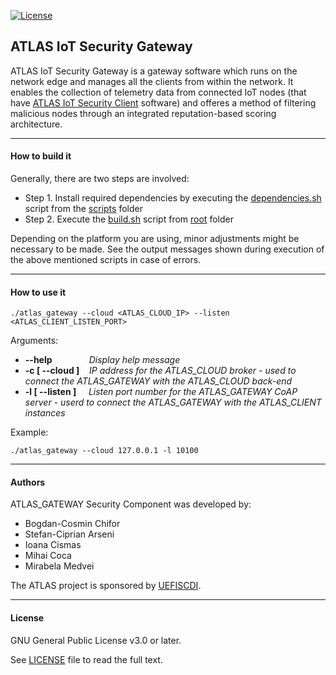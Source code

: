 [![License](https://img.shields.io/badge/license-GPL%20v3.0%20or%20later-brightgreen.svg)](https://github.com/chiforbogdan/atlas_gateway/blob/master/LICENSE)

## ATLAS IoT Security Gateway
ATLAS IoT Security Gateway is a gateway software which runs on the network edge and manages all the clients from within the network. It enables the collection of telemetry data from connected IoT nodes (that have [ATLAS IoT Security Client][Atlas_client] software) and offeres a method of filtering malicious nodes through an integrated reputation-based scoring architecture.

----

#### How to build it
Generally, there are two steps are involved:
* Step 1. Install required dependencies by executing the [dependencies.sh][dep_script] script from the [scripts][script_dir] folder
* Step 2. Execute the [build.sh][build_script] script from [root][root_dir] folder

Depending on the platform you are using, minor adjustments might be necessary to be made. See the output messages shown during execution of the above mentioned scripts in case of errors.

----

#### How to use it
```
./atlas_gateway --cloud <ATLAS_CLOUD_IP> --listen <ATLAS_CLIENT_LISTEN_PORT>
```

Arguments:
* __--help__ &nbsp;&nbsp;&nbsp;&nbsp;&nbsp;&nbsp;&nbsp;&nbsp;&nbsp;&nbsp;&nbsp;&nbsp;&nbsp; _Display help message_
* __-c [ --cloud ]__ &nbsp;&nbsp; _IP address for the ATLAS_CLOUD broker - used to connect the ATLAS_GATEWAY with the ATLAS_CLOUD back-end_
* __-l [ --listen ]__ &nbsp;&nbsp;&nbsp; _Listen port number for the ATLAS_GATEWAY CoAP server - userd to connect the ATLAS_GATEWAY with the ATLAS_CLIENT instances_

Example: 
```
./atlas_gateway --cloud 127.0.0.1 -l 10100
```

----

#### Authors
ATLAS_GATEWAY Security Component was developed by:
* Bogdan-Cosmin Chifor
* Stefan-Ciprian Arseni
* Ioana Cismas
* Mihai Coca
* Mirabela Medvei

The ATLAS project is sponsored by [UEFISCDI].

----

#### License
GNU General Public License v3.0 or later.

See [LICENSE] file to read the full text.

[Atlas_client]: https://github.com/chiforbogdan/atlas_client
[UEFISCDI]: https://uefiscdi.gov.ro/
[LICENSE]: https://github.com/chiforbogdan/atlas_gateway/blob/master/LICENSE
[dep_script]: https://github.com/chiforbogdan/atlas_gateway/tree/mqtt_cloud_ssl/scripts/dependencies.sh
[script_dir]: https://github.com/chiforbogdan/atlas_gateway/tree/mqtt_cloud_ssl/scripts/
[build_script]: https://github.com/chiforbogdan/atlas_gateway/blob/mqtt_cloud_ssl/build.sh
[root_dir]: https://github.com/chiforbogdan/atlas_gateway/tree/mqtt_cloud_ssl/

